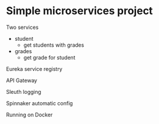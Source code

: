 # Simple microservices project

Two services
- student
  - get students with grades
- grades
  - get grade for student

Eureka service registry

API Gateway

Sleuth logging

Spinnaker automatic config

Running on Docker
